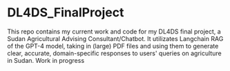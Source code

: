 # DL4DS_FinalProject
This repo contains my current work and code for my DL4DS final project, a Sudan Agricultural Advising Consultant/Chatbot. It utilizates Langchain RAG of the GPT-4 model, taking in (large) PDF files and using them to generate clear, accurate, domain-specific responses to users' queries on agriculture in Sudan. Work in progress
